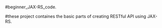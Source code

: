 #beginner_JAX-RS_code.

#these project containes the basic parts of creating RESTful API using JAX-RS.
